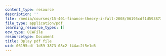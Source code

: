 ```yaml
---
content_type: resource
description: ''
file: /media/courses/15-401-finance-theory-i-fall-2008/06195cdf1d59387308c2f44ac2f5e1d6_Q2qjnLO3I_M.pdf
file_type: application/pdf
learning_resource_types: []
ocw_type: OCWFile
resourcetype: Document
title: 3play pdf file
uid: 06195cdf-1d59-3873-08c2-f44ac2f5e1d6
---
```

